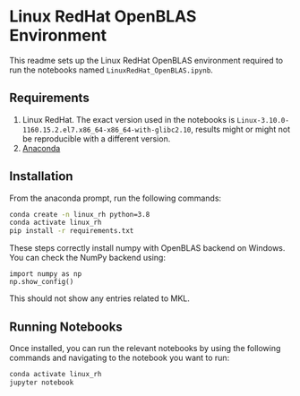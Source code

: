 # Linux RedHat OpenBLAS Environment

This readme sets up the Linux RedHat OpenBLAS environment required to run the notebooks named `LinuxRedHat_OpenBLAS.ipynb`.

## Requirements
1. Linux RedHat. The exact version used in the notebooks is `Linux-3.10.0-1160.15.2.el7.x86_64-x86_64-with-glibc2.10`, results might or might not be reproducible with a different version.
2. [Anaconda](https://www.anaconda.com/)

## Installation
From the anaconda prompt, run the following commands:

```bash
conda create -n linux_rh python=3.8
conda activate linux_rh
pip install -r requirements.txt
```

These steps correctly install numpy with OpenBLAS backend on Windows. You can check the NumPy backend using:
```
import numpy as np
np.show_config()
```
This should not show any entries related to MKL.

## Running Notebooks
Once installed, you can run the relevant notebooks by using the following commands and navigating to the notebook you want to run:

```bash
conda activate linux_rh
jupyter notebook
```
